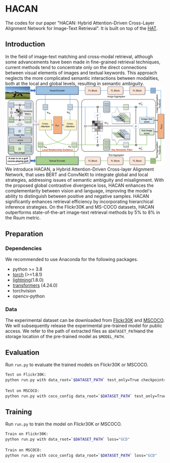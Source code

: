# HACAN
The codes for our paper "HACAN: Hybrid Attention-Driven Cross-Layer Alignment Network for Image-Text Retrieval". It is built on top of the [HAT](https://github.com/LuminosityX/HAT?tab=readme-ov-file).

## Introduction
In the field of image-text matching and cross-modal retrieval, although some advancements have been made in fine-grained retrieval techniques, current methods tend to concentrate only on the direct connections between visual elements of images and textual keywords. This approach neglects the more complicated semantic interactions between modalities, both at the local and global levels, resulting in semantic ambiguity. 
![HACAN](overview.png)
We introduce HACAN, a Hybrid Attention-Driven Cross-layer Alignment Network, that uses BERT and ConvNeXt to integrate global and local strategies, addressing issues of semantic ambiguity and misalignment. With the proposed global contrastive divergence loss, HACAN enhances the complementarity between vision and language, improving the model's ability to distinguish between positive and negative samples. HACAN significantly enhances retrieval efficiency by incorporating hierarchical inference strategies. On the Flickr30K and MS-COCO datasets, HACAN outperforms state-of-the-art image-text retrieval methods by 5% to 8% in the Rsum metric.

## Preparation
### Dependencies
We recommended to use Anaconda for the following packages.
- python >= 3.8
- [torch](http://pytorch.org/) (>=1.8.1)
- [lightning](https://lightning.ai/)(1.8.0)
- [transformers](https://huggingface.co/docs/transformers) (4.24.0)
- torchvision
- opencv-python

### Data
The experimental dataset can be downloaded from [Flickr30K](http://shannon.cs.illinois.edu/DenotationGraph/) and [MSCOCO](http://mscoco.org/). We will subsequently release the experimental pre-trained model for public access. We refer to the path of extracted files as `$DATASET_PATH`and the storage location of the pre-trained model as `$MODEL_PATH`.

## Evaluation
Run `run.py` to evaluate the trained models on Flickr30K or MSCOCO.
```bash
Test on Flickr30K:
python run.py with data_root=`$DATASET_PATH` test_only=True checkpoint=`$MODEL_PATH`

Test on MSCOCO:
python run.py with coco_config data_root=`$DATASET_PATH` test_only=True checkpoint=`$MODEL_PATH`
```

## Training
Run `run.py` to train the model on Flickr30K or MSCOCO.
```bash
Train on Flickr30K:
python run.py with data_root=`$DATASET_PATH` loss="GCD" 

Train on MSCOCO:
python run.py with coco_config data_root=`$DATASET_PATH` loss="GCD"
```

